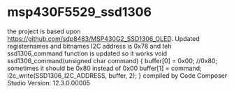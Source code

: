 # msp430F5529_ssd1306
the project is based upon https://github.com/sdp8483/MSP430G2_SSD1306_OLED.
Updated registernames and bitnames
I2C address is 0x78
and teh ssd1306_command function is updated so it works
void ssd1306_command(unsigned char command) {
    buffer[0] = 0x00; //0x80;    sometimes it should be 0x80 instead of 0x00
    buffer[1] = command;
    i2c_write(SSD1306_I2C_ADDRESS, buffer, 2);
} 
compiled  by
Code Composer Studio Version: 12.3.0.00005 
